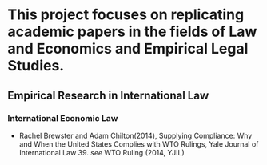 # This project focuses on replicating academic papers in the fields of Law and Economics and Empirical Legal Studies.
## Empirical Research in International Law
### International Economic Law
-  Rachel Brewster and Adam Chilton(2014), Supplying Compliance: Why and When the United States Complies with WTO Rulings, Yale Journal of International Law 39. *see* WTO Ruling (2014, YJIL)
